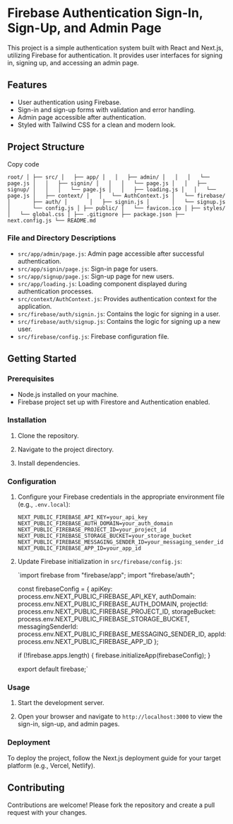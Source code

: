 # Firebase Authentication Sign-In, Sign-Up, and Admin Page

This project is a simple authentication system built with React and Next.js, utilizing Firebase for authentication. It provides user interfaces for signing in, signing up, and accessing an admin page.

## Features

- User authentication using Firebase.
- Sign-in and sign-up forms with validation and error handling.
- Admin page accessible after authentication.
- Styled with Tailwind CSS for a clean and modern look.

## Project Structure

Copy code

`root/
│
├── src/
│   ├── app/
│   │   ├── admin/
│   │   │   └── page.js
│   │   ├── signin/
│   │   │   └── page.js
│   │   ├── signup/
│   │   │   └── page.js
│   │   ├── loading.js
│   │   └── page.js
│   ├── context/
│   │   └── AuthContext.js
│   └── firebase/
│       ├── auth/
│       │   ├── signin.js
│       │   └── signup.js
│       └── config.js
│
├── public/
│   └── favicon.ico
│
├── styles/
│   └── global.css
│
├── .gitignore
├── package.json
├── next.config.js
└── README.md`

### File and Directory Descriptions

- `src/app/admin/page.js`: Admin page accessible after successful authentication.
- `src/app/signin/page.js`: Sign-in page for users.
- `src/app/signup/page.js`: Sign-up page for new users.
- `src/app/loading.js`: Loading component displayed during authentication processes.
- `src/context/AuthContext.js`: Provides authentication context for the application.
- `src/firebase/auth/signin.js`: Contains the logic for signing in a user.
- `src/firebase/auth/signup.js`: Contains the logic for signing up a new user.
- `src/firebase/config.js`: Firebase configuration file.

## Getting Started

### Prerequisites

- Node.js installed on your machine.
- Firebase project set up with Firestore and Authentication enabled.

### Installation

1.  Clone the repository.

2.  Navigate to the project directory.

3.  Install dependencies.

### Configuration

1.  Configure your Firebase credentials in the appropriate environment file (e.g., `.env.local`):

    `NEXT_PUBLIC_FIREBASE_API_KEY=your_api_key
NEXT_PUBLIC_FIREBASE_AUTH_DOMAIN=your_auth_domain
NEXT_PUBLIC_FIREBASE_PROJECT_ID=your_project_id
NEXT_PUBLIC_FIREBASE_STORAGE_BUCKET=your_storage_bucket
NEXT_PUBLIC_FIREBASE_MESSAGING_SENDER_ID=your_messaging_sender_id
NEXT_PUBLIC_FIREBASE_APP_ID=your_app_id`

2.  Update Firebase initialization in `src/firebase/config.js`:

    `import firebase from "firebase/app";
    import "firebase/auth";

    const firebaseConfig = {
    apiKey: process.env.NEXT_PUBLIC_FIREBASE_API_KEY,
    authDomain: process.env.NEXT_PUBLIC_FIREBASE_AUTH_DOMAIN,
    projectId: process.env.NEXT_PUBLIC_FIREBASE_PROJECT_ID,
    storageBucket: process.env.NEXT_PUBLIC_FIREBASE_STORAGE_BUCKET,
    messagingSenderId: process.env.NEXT_PUBLIC_FIREBASE_MESSAGING_SENDER_ID,
    appId: process.env.NEXT_PUBLIC_FIREBASE_APP_ID
    };

    if (!firebase.apps.length) {
    firebase.initializeApp(firebaseConfig);
    }

    export default firebase;`

### Usage

1.  Start the development server.

2.  Open your browser and navigate to `http://localhost:3000` to view the sign-in, sign-up, and admin pages.

### Deployment

To deploy the project, follow the Next.js deployment guide for your target platform (e.g., Vercel, Netlify).

## Contributing

Contributions are welcome! Please fork the repository and create a pull request with your changes.
